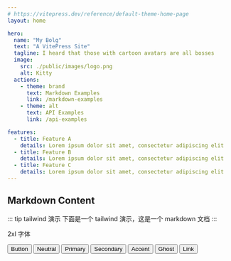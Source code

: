 ```yaml
---
# https://vitepress.dev/reference/default-theme-home-page
layout: home

hero:
  name: "My Bolg"
  text: "A VitePress Site"
  tagline: I heard that those with cartoon avatars are all bosses
  image:
    src: ./public/images/logo.png
    alt: Kitty
  actions:
    - theme: brand
      text: Markdown Examples
      link: /markdown-examples
    - theme: alt
      text: API Examples
      link: /api-examples

features:
  - title: Feature A
    details: Lorem ipsum dolor sit amet, consectetur adipiscing elit
  - title: Feature B
    details: Lorem ipsum dolor sit amet, consectetur adipiscing elit
  - title: Feature C
    details: Lorem ipsum dolor sit amet, consectetur adipiscing elit
---
```


## Markdown Content

::: tip tailwind 演示
下面是一个 tailwind 演示，这是一个 markdown 文档
:::

<span class="text-2xl font-bold">2xl 字体</span>

<button class="btn">Button</button>
<button class="btn btn-neutral">Neutral</button>
<button class="btn btn-primary">Primary</button>
<button class="btn btn-secondary">Secondary</button>
<button class="btn btn-accent">Accent</button>
<button class="btn btn-ghost">Ghost</button>
<button class="btn btn-link">Link</button>

<style module>
:root {
  --vp-home-hero-name-color: transparent;
  --vp-home-hero-name-background: linear-gradient( 135deg, #F6CEEC 10%, #D939CD 100%);
  
  --vp-home-hero-image-background-image: linear-gradient( 135deg, #F6CEEC 10%, #D939CD 100%);
  --vp-home-hero-image-filter: blur(150px);
}

</style>
